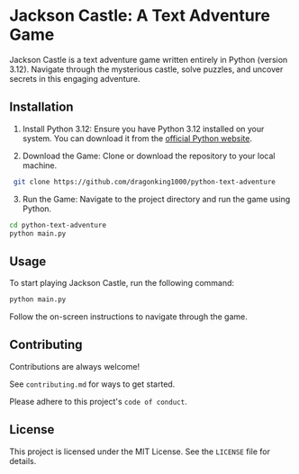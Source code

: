 
#  Jackson Castle: A Text Adventure Game


Jackson Castle is a text adventure game written entirely in Python (version 3.12). Navigate through the mysterious castle, solve puzzles, and uncover secrets in this engaging adventure.

## Installation

1. Install Python 3.12: Ensure you have Python 3.12 installed on your system. You can download it from the [official Python website](https://www.python.org/downloads/).

2. Download the Game: Clone or download the repository to your local machine.
```sh
 git clone https://github.com/dragonking1000/python-text-adventure
 ```
 3. Run the Game: Navigate to the project directory and run the game using Python.

 ```sh
 cd python-text-adventure
python main.py
```
   
## Usage
To start playing Jackson Castle, run the following command:
```sh
python main.py
```
Follow the on-screen instructions to navigate through the game.


## Contributing

Contributions are always welcome!

See `contributing.md` for ways to get started.

Please adhere to this project's `code of conduct`.


## License

This project is licensed under the MIT License. See the `LICENSE` file for details.

